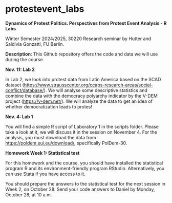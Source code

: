 # protestevent_labs
**Dynamics of Protest Politics. Perspectives from Protest Event Analysis - R Labs**

Winter Semester 2024/2025, 30220 Research seminar by Hutter and Saldivia Gonzatti, FU Berlin.


**Description**:
This Github repository offers the code and data we will use during the course.

**Nov. 11: Lab 2**

In Lab 2, we look into protest data from Latin America based on the SCAD dataset (https://www.strausscenter.org/ccaps-research-areas/social-conflict/database/). We will analyse some descriptive statistics and combine the data with the democracy polyarchy indicator by the V-DEM project (https://v-dem.net/). We will analyze the data to get an idea of whether democratization leads to protes!


**Nov. 4: Lab 1**

You will find a simple R script of Laboratory 1 in the scripts folder. Please take a look at it, we will discuss it in the session on November 4. For the analysis, you must download the data from https://poldem.eui.eu/download/, specifically PolDem-30.

**Homework Week 1: Statistical test**

For this homework and the course, you should have installed the statistical program R and its environment-friendly program RStudio. Alternatively, you can use Stata if you have access to it.

You should prepare the answers to the statistical test for the next session in Week 2, on October 28. Send your code answers to Daniel by Monday, October 28, at 10 a.m.


